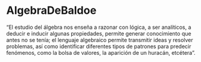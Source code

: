 # AlgebraDeBaldoe
“El estudio del álgebra nos enseña a razonar con lógica, a ser analíticos, a deducir e inducir algunas propiedades, permite generar conocimiento que antes no se tenía; el lenguaje algebraico permite transmitir ideas y resolver problemas, así como identificar diferentes tipos de patrones para predecir fenómenos, como la bolsa de valores, la aparición de un huracán, etcétera”.
